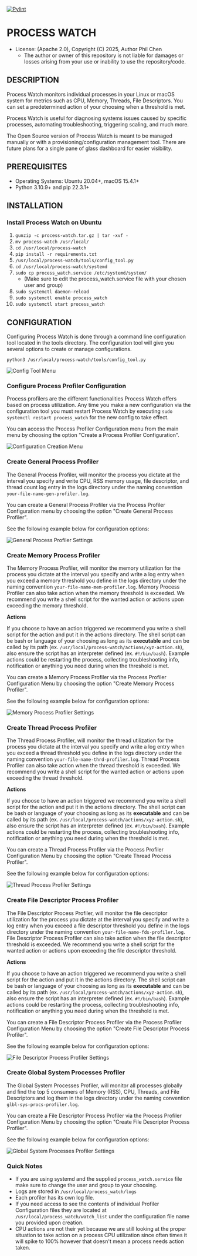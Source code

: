 [![Pylint](https://github.com/systemswatch/processwatch/actions/workflows/pylint.yml/badge.svg)](https://github.com/systemswatch/processwatch/actions/workflows/pylint.yml)

# PROCESS WATCH
* License: (Apache 2.0), Copyright (C) 2025, Author Phil Chen
    * The author or owner of this repository is not liable for damages or losses arising from your use or inability to use the repository/code.

## DESCRIPTION
Process Watch monitors individual processes in your Linux or macOS system for metrics such as CPU, Memory, Threads, File Descriptors. You can set a predetermined action of your choosing when a threshold is met.

Process Watch is useful for diagnosing systems issues caused by specific processes, automating troubleshooting, triggering scaling, and much more.

The Open Source version of Process Watch is meant to be managed manually or with a provisioning/configuration management tool. There are future plans for a single pane of glass dashboard for easier visibility.

## PREREQUISITES
* Operating Systems: Ubuntu 20.04+, macOS 15.4.1+
* Python 3.10.9+ and pip 22.3.1+

## INSTALLATION

### Install Process Watch on Ubuntu

1. `gunzip -c process-watch.tar.gz | tar -xvf - `
2. `mv process-watch /usr/local/`
3. `cd /usr/local/process-watch`
4. `pip install -r requirements.txt`
5. `/usr/local/process-watch/tools/config_tool.py`
6. `cd /usr/local/process-watch/systemd`
7. `sudo cp process_watch.service /etc/systemd/system/`
   * (Make sure to edit the process_watch.service file with your chosen user and group)
8. `sudo systemctl daemon-reload`
9. `sudo systemctl enable process_watch`
10. `sudo systemctl start process_watch`

## CONFIGURATION

Configuring Process Watch is done through a command line configuration tool located in the tools directory. The configuration tool will give you several options to create or manage configurations.

`python3 /usr/local/process-watch/tools/config_tool.py`

<img src="documentation/config-tool-menu.png" alt="Config Tool Menu">

### Configure Process Profiler Configuration

Process profilers are the different functionalities Process Watch offers based on process utilization. Any time you make a new configuration via the configuration tool you must restart Process Watch by executing `sudo systemctl restart process_watch` for the new config to take effect.

You can access the Process Profiler Configuration menu from the main menu by choosing the option "Create a Process Profiler Configuration".

<img src="documentation/configuration-creation-sub-menu.png" alt="Configuration Creation Menu">

### Create General Process Profiler

The General Process Profiler, will monitor the process you dictate at the interval you specify and write CPU, RSS memory usage, file descriptor, and thread count log entry in the logs directory under the naming convention `your-file-name-gen-profiler.log`.

You can create a General Process Profiler via the Process Profiler Configuration menu by choosing the option "Create General Process Profiler".

See the following example below for configuration options:

<img src="documentation/general-process-profiler-settings.png" alt="General Process Profiler Settings">

### Create Memory Process Profiler

The Memory Process Profiler, will monitor the memory utilization for the process you dictate at the interval you specify and write a log entry when you exceed a memory threshold you define in the logs directory under the naming convention `your-file-name-mem-profiler.log`. Memory Process Profiler can also take action when the memory threshold is exceeded. We recommend you write a shell script for the wanted action or actions upon exceeding the memory threshold.

**Actions**

If you choose to have an action triggered we recommend you write a shell script for the action and put it in the actions directory. The shell script can be bash or language of your choosing as long as its **executable** and can be called by its path (ex. `/usr/local/process-watch/actions/xyz-action.sh`), also ensure the script has an interpreter defined (ex. `#!/bin/bash`). Example actions could be restarting the process, collecting troubleshooting info, notification or anything you need during when the threshold is met.

You can create a Memory Process Profiler via the Process Profiler Configuration Menu by choosing the option "Create Memory Process Profiler".

See the following example below for configuration options:

<img src="documentation/memory-process-profiler-settings.png" alt="Memory Process Profiler Settings">

### Create Thread Process Profiler

The Thread Process Profiler, will monitor the thread utilization for the process you dictate at the interval you specify and write a log entry when you exceed a thread threshold you define in the logs directory under the naming convention `your-file-name-thrd-profiler.log`. Thread Process Profiler can also take action when the thread threshold is exceeded. We recommend you write a shell script for the wanted action or actions upon exceeding the thread threshold.

**Actions**

If you choose to have an action triggered we recommend you write a shell script for the action and put it in the actions directory. The shell script can be bash or language of your choosing as long as its **executable** and can be called by its path (ex. `/usr/local/process-watch/actions/xyz-action.sh`), also ensure the script has an interpreter defined (ex. `#!/bin/bash`). Example actions could be restarting the process, collecting troubleshooting info, notification or anything you need during when the threshold is met.

You can create a Thread Process Profiler via the Process Profiler Configuration Menu by choosing the option "Create Thread Process Profiler".

See the following example below for configuration options:

<img src="documentation/thread-process-profiler-settings.png" alt="Thread Process Profiler Settings">

### Create File Descriptor Process Profiler

The File Descriptor Process Profiler, will monitor the file descriptor utilization for the process you dictate at the interval you specify and write a log entry when you exceed a file descriptor threshold you define in the logs directory under the naming convention `your-file-name-fds-profiler.log`. File Descriptor Process Profiler can also take action when the file descriptor threshold is exceeded. We recommend you write a shell script for the wanted action or actions upon exceeding the file descriptor threshold.

**Actions**

If you choose to have an action triggered we recommend you write a shell script for the action and put it in the actions directory. The shell script can be bash or language of your choosing as long as its **executable** and can be called by its path (ex. `/usr/local/process-watch/actions/xyz-action.sh`), also ensure the script has an interpreter defined (ex. `#!/bin/bash`). Example actions could be restarting the process, collecting troubleshooting info, notification or anything you need during when the threshold is met.

You can create a File Descriptor Process Profiler via the Process Profiler Configuration Menu by choosing the option "Create File Descriptor Process Profiler".

See the following example below for configuration options:

<img src="documentation/file-descriptor-process-profiler-settings.png" alt="File Descriptor Process Profiler Settings">

### Create Global System Processes Profiler

The Global System Processes Profiler, will monitor all processes globally and find the top 5 consumers of Memory (RSS), CPU, Threads, and File Descriptors and log them in the logs directory under the naming convention `glbl-sys-procs-profiler.log`. 

You can create a File Descriptor Process Profiler via the Process Profiler Configuration Menu by choosing the option "Create File Descriptor Process Profiler".

See the following example below for configuration options:

<img src="documentation/global-system-processess-profiler-settings.png" alt="Global System Processes Profiler Settings">


### Quick Notes

* If you are using systemd and the supplied `process_watch.service` file make sure to change the user and group to your choosing.
* Logs are stored in `/usr/local/process_watch/logs`
* Each profiler has its own log file.
* If you need access to see the contents of individual Profiler Configuration files they are located at `/usr/local/process_watch/watch_list` under the configuration file name you provided upon creation.
* CPU actions are not their yet because we are still looking at the proper situation to take action on a process CPU utilization since often times it will spike to 100% however that doesn't mean a process needs action taken.
